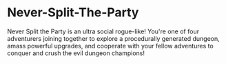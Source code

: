 # Never-Split-The-Party
Never Split the Party is an ultra social rogue-like! You're one of four adventurers joining together to explore a procedurally generated dungeon, amass powerful upgrades, and cooperate with your fellow adventures to conquer and crush the evil dungeon champions!
